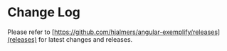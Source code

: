 # Change Log
Please refer to [https://github.com/hjalmers/angular-exemplify/releases](releases) for latest changes and releases.
